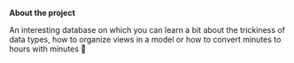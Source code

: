 **About the project**

An interesting database on which you can learn a bit about the trickiness of data types, how to organize views in a model or how to convert minutes to hours with minutes 🧐
